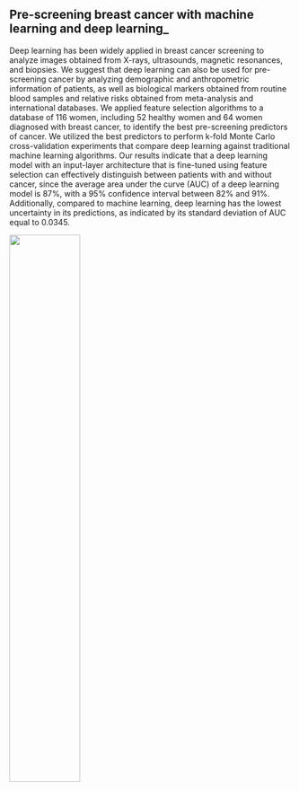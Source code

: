 ## Pre-screening breast cancer with machine learning and deep learning_

Deep learning has been widely applied in breast cancer screening to analyze images obtained from X-rays, ultrasounds, magnetic resonances, and biopsies. We suggest that deep learning can also be used for pre-screening cancer by analyzing demographic and anthropometric information of patients, as well as biological markers obtained from routine blood samples and relative risks obtained from meta-analysis and international databases. We applied feature selection algorithms to a database of 116 women, including 52 healthy women and 64 women diagnosed with breast cancer, to identify the best pre-screening predictors of cancer. We utilized the best predictors to perform k-fold Monte Carlo cross-validation experiments that compare deep learning against traditional machine learning algorithms. Our results indicate that a deep learning model with an input-layer architecture that is fine-tuned using feature selection can effectively distinguish between patients with and without cancer, since the average area under the curve (AUC) of a deep learning model is 87%, with a 95% confidence interval between 82% and 91%. Additionally, compared to machine learning, deep learning has the lowest uncertainty in its predictions, as indicated by its standard deviation of AUC equal to 0.0345.

<img src="https://user-images.githubusercontent.com/62504422/215833763-c4d92255-49cf-4f13-b091-b0aa10075ce2.png" width=50% height=50%>


